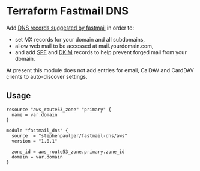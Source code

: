 # Terraform Fastmail DNS

Add [DNS records suggested by fastmail](https://www.fastmail.com/help/receive/domains-advanced.html)
in order to:

 * set MX records for your domain and all subdomains,
 * allow web mail to be accessed at mail.yourdomain.com,
 * and add [SPF](https://en.wikipedia.org/wiki/Sender_Policy_Framework) and [DKIM](https://en.wikipedia.org/wiki/DomainKeys_Identified_Mail) records to help prevent forged mail from your domain.

At present this module does not add entries for email, CalDAV and CardDAV clients to auto-discover settings.

## Usage

```
resource "aws_route53_zone" "primary" {
  name = var.domain
}

module "fastmail_dns" {
  source  = "stephenpaulger/fastmail-dns/aws"
  version = "1.0.1"

  zone_id = aws_route53_zone.primary.zone_id
  domain = var.domain
}
```
